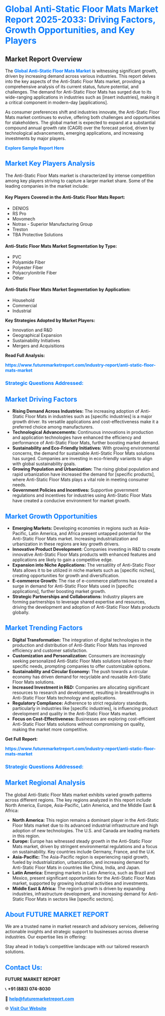 <h1 style="color: #007BFF;">Global Anti-Static Floor Mats Market Report 2025-2033: Driving Factors, Growth Opportunities, and Key Players</h1>

<section id="overview">
<h2>Market Report Overview</h2>
<p>The <a href="https://www.futuremarketreport.com/industry-report/anti-static-floor-mats-market" style="color: #007BFF; text-decoration: none;"><strong>Global Anti-Static Floor Mats Market</strong></a> is witnessing significant growth, driven by increasing demand across various industries. This report delves into the key aspects of the Anti-Static Floor Mats market, providing a comprehensive analysis of its current status, future potential, and challenges. The demand for Anti-Static Floor Mats has surged due to its wide-ranging applications in industries such as [insert industries], making it a critical component in modern-day [applications].</p>
<p>As consumer preferences shift and industries innovate, the Anti-Static Floor Mats market continues to evolve, offering both challenges and opportunities for stakeholders. The global market is expected to expand at a substantial compound annual growth rate (CAGR) over the forecast period, driven by technological advancements, emerging applications, and increasing investments by major players.</p>
</section>

<section id="overview">
<p><a href="https://www.futuremarketreport.com/request-sample/reportId=115052" style="color: #007BFF; text-decoration: none;"><strong>Explore Sample Report Here</strong></a></p>
</section>

<section id="key-players">
<h2 style="color: #007BFF;">Market Key Players Analysis</h2>
<p>The Anti-Static Floor Mats market is characterized by intense competition among key players striving to capture a larger market share. Some of the leading companies in the market include:</p>
<h4>Key Players Covered in the Anti-Static Floor Mats Report:</h4>
<ul><li>DENIOS</li><li>RS Pro</li><li>Movomech</li><li>Notrax - Superior Manufacturing Group</li><li>Treston</li><li>TBA Protective Solutions</li></ul>
<h4>Anti-Static Floor Mats Market Segmentation by Type:</h4>
<ul><li>PVC</li><li>Polyamide Fiber</li><li>Polyester Fiber</li><li>Polyacrylonitrile Fiber</li><li>Other</li></ul>

<h4>Anti-Static Floor Mats Market Segmentation by Application:</h4>
<ul><li>Household</li><li>Commercial</li><li>Industrial</li></ul>
<p><strong>Key Strategies Adopted by Market Players:</strong></p>
<ul>
<li>Innovation and R&D</li>
<li>Geographical Expansion</li>
<li>Sustainability Initiatives</li>
<li>Mergers and Acquisitions</li>
</ul>
</section>

<section>
<p><strong>Read Full Analysis: </strong></p><a href="https://www.futuremarketreport.com/industry-report/anti-static-floor-mats-market" style="color: #007BFF; text-decoration: none;"><strong>https://www.futuremarketreport.com/industry-report/anti-static-floor-mats-market</strong></a>
<h3 style="color: #007BFF;">Strategic Questions Addressed:</h3>
</section>

<section id="driving-factors">
<h2 style="color: #007BFF;">Market Driving Factors</h2>
<ul>
<li><strong>Rising Demand Across Industries:</strong> The increasing adoption of Anti-Static Floor Mats in industries such as [specific industries] is a major growth driver. Its versatile applications and cost-effectiveness make it a preferred choice among manufacturers.</li>
<li><strong>Technological Advancements:</strong> Continuous innovations in production and application technologies have enhanced the efficiency and performance of Anti-Static Floor Mats, further boosting market demand.</li>
<li><strong>Sustainability and Eco-Friendly Initiatives:</strong> With growing environmental concerns, the demand for sustainable Anti-Static Floor Mats solutions has surged. Companies are investing in eco-friendly variants to align with global sustainability goals.</li>
<li><strong>Growing Population and Urbanization:</strong> The rising global population and rapid urbanization have increased the demand for [specific products], where Anti-Static Floor Mats plays a vital role in meeting consumer needs.</li>
<li><strong>Government Policies and Incentives:</strong> Supportive government regulations and incentives for industries using Anti-Static Floor Mats have created a conducive environment for market growth.</li>
</ul>
</section>

<section id="growth-opportunities">
<h2 style="color: #007BFF;">Market Growth Opportunities</h2>
<ul>
<li><strong>Emerging Markets:</strong> Developing economies in regions such as Asia-Pacific, Latin America, and Africa present untapped potential for the Anti-Static Floor Mats market. Increasing industrialization and urbanization in these regions are key growth drivers.</li>
<li><strong>Innovative Product Development:</strong> Companies investing in R&D to create innovative Anti-Static Floor Mats products with enhanced features and applications are likely to gain a competitive edge.</li>
<li><strong>Expansion into Niche Applications:</strong> The versatility of Anti-Static Floor Mats allows it to be utilized in niche markets such as [specific niches], creating opportunities for growth and diversification.</li>
<li><strong>E-commerce Growth:</strong> The rise of e-commerce platforms has created a surge in demand for Anti-Static Floor Mats used in [specific applications], further boosting market growth.</li>
<li><strong>Strategic Partnerships and Collaborations:</strong> Industry players are forming partnerships to leverage shared expertise and resources, driving the development and adoption of Anti-Static Floor Mats products globally.</li>
</ul>
</section>

<section id="trending-factors">
<h2 style="color: #007BFF;">Market Trending Factors</h2>
<ul>
<li><strong>Digital Transformation:</strong> The integration of digital technologies in the production and distribution of Anti-Static Floor Mats has improved efficiency and customer satisfaction.</li>
<li><strong>Customization and Personalization:</strong> Consumers are increasingly seeking personalized Anti-Static Floor Mats solutions tailored to their specific needs, prompting companies to offer customizable options.</li>
<li><strong>Sustainability and Circular Economy:</strong> The push towards a circular economy has driven demand for recyclable and reusable Anti-Static Floor Mats solutions.</li>
<li><strong>Increased Investment in R&D:</strong> Companies are allocating significant resources to research and development, resulting in breakthroughs in Anti-Static Floor Mats technology and applications.</li>
<li><strong>Regulatory Compliance:</strong> Adherence to strict regulatory standards, particularly in industries like [specific industries], is influencing product development and quality in the Anti-Static Floor Mats market.</li>
<li><strong>Focus on Cost-Effectiveness:</strong> Businesses are exploring cost-efficient Anti-Static Floor Mats solutions without compromising on quality, making the market more competitive.</li>
</ul>
</section>

<section>
<p><strong>Get Full Report: </strong></p><a href="https://www.futuremarketreport.com/industry-report/anti-static-floor-mats-market" style="color: #007BFF; text-decoration: none;"><strong>https://www.futuremarketreport.com/industry-report/anti-static-floor-mats-market</strong></a>
<h3 style="color: #007BFF;">Strategic Questions Addressed:</h3>
</section>


<section id="regional-analysis">
<h2 style="color: #007BFF;">Market Regional Analysis</h2>
<p>The global Anti-Static Floor Mats market exhibits varied growth patterns across different regions. The key regions analyzed in this report include North America, Europe, Asia-Pacific, Latin America, and the Middle East & Africa:</p>
<ul>
<li><strong>North America:</strong> This region remains a dominant player in the Anti-Static Floor Mats market due to its advanced industrial infrastructure and high adoption of new technologies. The U.S. and Canada are leading markets in this region.</li>
<li><strong>Europe:</strong> Europe has witnessed steady growth in the Anti-Static Floor Mats market, driven by stringent environmental regulations and a focus on sustainability. Key countries include Germany, France, and the U.K.</li>
<li><strong>Asia-Pacific:</strong> The Asia-Pacific region is experiencing rapid growth, fueled by industrialization, urbanization, and increasing demand for Anti-Static Floor Mats in countries like China, India, and Japan.</li>
<li><strong>Latin America:</strong> Emerging markets in Latin America, such as Brazil and Mexico, present significant opportunities for the Anti-Static Floor Mats market, supported by growing industrial activities and investments.</li>
<li><strong>Middle East & Africa:</strong> The region’s growth is driven by expanding industries, infrastructure development, and increasing demand for Anti-Static Floor Mats in sectors like [specific sectors].</li>
</ul>
</section>

<footer>
<h2 style="color: #007BFF;">About FUTURE MARKET REPORT</h2>
<p>We are a trusted name in market research and advisory services, delivering actionable insights and strategic support to businesses across diverse industries. Our expertise lies in offering:</p>

<p>Stay ahead in today’s competitive landscape with our tailored research solutions.</p>

<h2 style="color: #007BFF;">Contact Us:</h2>
<p><strong>FUTURE MARKET REPORT</strong></p>
<p>📞 <strong>+91 (883) 074-8030</strong></p>
<p>📧 <strong><a href="mailto:help@futuremarketreport.com" style="color: #007BFF;">help@futuremarketreport.com</a></strong></p>
<p>🌐 <strong><a href="https://www.futuremarketreport.com/" style="color: #007BFF;">Visit Our Website</a></strong></p>
</footer>